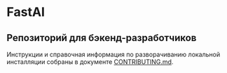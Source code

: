 # FastAI

## Репозиторий для бэкенд-разработчиков

Инструкции и справочная информация по разворачиванию локальной инсталляции собраны
в документе [CONTRIBUTING.md](./CONTRIBUTING.md).
